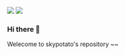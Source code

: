 <!--
**Leepro1234/Leepro1234** is a ✨ _special_ ✨ repository because its `README.md` (this file) appears on your GitHub profile.

Here are some ideas to get you started:

- 🔭 I’m currently working on ...
- 🌱 I’m currently learning ...
- 👯 I’m looking to collaborate on ...
- 🤔 I’m looking for help with ...
- 💬 Ask me about ...
- 📫 How to reach me: ...
- 😄 Pronouns: ...
- ⚡ Fun fact: ...
-->
<a href="https://pizza301.tistory.com" target="_blank"><img src="https://img.shields.io/badge/블로그-F55611?style=for-the-badge&logo=tistory&logoColor=222222"/></a>
<a href="https://www.youtube.com/channel/UCBOupbAAhF6at8bG6FQ7TTQ" target="_blank"><img src="https://img.shields.io/badge/Youtube-F55611?style=for-the-badge&logo=youtube&logoColor=##ff00"/></a>


### Hi there 👋
Welecome to skypotato's repository ~~

<!--

참고

https://80000coding.oopy.io/865f4b2a-5198-49e8-a173-0f893a4fed45

--!>
